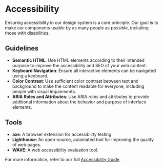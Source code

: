 # Accessibility

Ensuring accessibility in our design system is a core principle. Our goal is to make our components usable by as many people as possible, including those with disabilities.

## Guidelines

- **Semantic HTML**: Use HTML elements according to their intended purpose to improve the accessibility and SEO of your web content.
- **Keyboard Navigation**: Ensure all interactive elements can be navigated using a keyboard.
- **Color Contrast**: Use sufficient color contrast between text and background to make the content readable for everyone, including people with visual impairments.
- **ARIA Roles and Attributes**: Use ARIA roles and attributes to provide additional information about the behavior and purpose of interface elements.

## Tools

- **axe**: A browser extension for accessibility testing.
- **Lighthouse**: An open-source, automated tool for improving the quality of web pages.
- **WAVE**: A web accessibility evaluation tool.

For more information, refer to our full [Accessibility Guide](./AccessibilityGuide.md).
